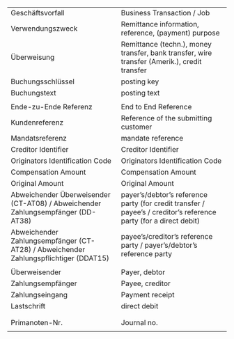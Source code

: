 |                                                                                      |                                                                                                                   |
|--------------------------------------------------------------------------------------|-------------------------------------------------------------------------------------------------------------------|
| Geschäftsvorfall                                                                     | Business Transaction / Job                                                                                        |
| Verwendungszweck                                                                     | Remittance information, reference, (payment) purpose                                                              |
| Überweisung                                                                          | Remittance (techn.), money transfer, bank transfer, wire transfer (Amerik.), credit transfer                      |
| Buchungsschlüssel                                                                    | posting key                                                                                                       |
| Buchungstext                                                                         | posting text                                                                                                      |
|                                                                                      |                                                                                                                   |
| Ende-zu-Ende Referenz                                                                | End to End Reference                                                                                              |
| Kundenreferenz                                                                       | Reference of the submitting customer                                                                              |
| Mandatsreferenz                                                                      | mandate reference                                                                                                 |
| Creditor Identifier                                                                  | Creditor Identifier                                                                                               |
| Originators Identification Code                                                      | Originators Identification Code                                                                                   |
| Compensation Amount                                                                  | Compensation Amount                                                                                               |
| Original Amount                                                                      | Original Amount                                                                                                   |
| Abweichender Überweisender (CT-AT08) / Abweichender Zahlungsempfänger (DD-AT38)      | payer’s/debtor’s reference party (for credit transfer / payee’s / creditor’s reference party (for a direct debit) |
| Abweichender Zahlungsempfänger (CT-AT28) / Abweichender Zahlungspflichtiger (DDAT15) | payee’s/creditor’s reference party / payer’s/debtor’s reference party                                             |
|                                                                                      |                                                                                                                   |
| Überweisender                                                                        | Payer, debtor                                                                                                     |
| Zahlungsempfänger                                                                    | Payee, creditor                                                                                                   |
| Zahlungseingang                                                                      | Payment receipt                                                                                                   |
| Lastschrift                                                                          | direct debit                                                                                                      |
|                                                                                      |                                                                                                                   |
|                                                                                      |                                                                                                                   |
| Primanoten-Nr.                                                                       | Journal no.                                                                                                       |
|                                                                                      |                                                                                                                   |
